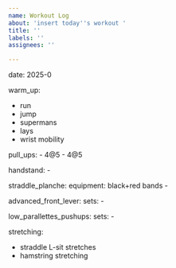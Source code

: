 ```yaml
---
name: Workout Log
about: 'insert today''s workout '
title: ''
labels: ''
assignees: ''

---
```


date: 2025-0

warm_up:
  - run
  - jump
  - supermans
  - lays
  - wrist mobility

  pull_ups:
      - 4@5
      - 4@5

  handstand:
      - 

  straddle_planche:
    equipment: black+red bands
      - 

  advanced_front_lever:
    sets:
      -  

  low_parallettes_pushups:
    sets:
      -  

stretching:
  - straddle L-sit stretches
  - hamstring stretching
